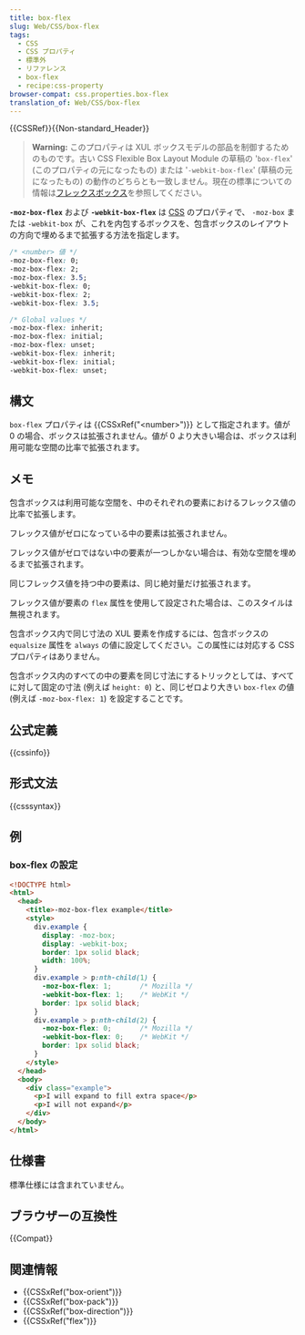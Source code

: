 ```yaml
---
title: box-flex
slug: Web/CSS/box-flex
tags:
  - CSS
  - CSS プロパティ
  - 標準外
  - リファレンス
  - box-flex
  - recipe:css-property
browser-compat: css.properties.box-flex
translation_of: Web/CSS/box-flex
---
```

{{CSSRef}}{{Non-standard_Header}}

> **Warning:** このプロパティは XUL ボックスモデルの部品を制御するためのものです。古い CSS Flexible Box Layout Module の草稿の '`box-flex`' (このプロパティの元になったもの) または '`-webkit-box-flex`' (草稿の元になったもの) の動作のどちらとも一致しません。現在の標準についての情報は[フレックスボックス](/ja/docs/Web/CSS/CSS_Flexible_Box_Layout/Basic_Concepts_of_Flexbox)を参照してください。

**`-moz-box-flex`** および **`-webkit-box-flex`** は [CSS](/ja/docs/Web/CSS) のプロパティで、 `-moz-box` または `-webkit-box` が、これを内包するボックスを、包含ボックスのレイアウトの方向で埋めるまで拡張する方法を指定します。

```css
/* <number> 値 */
-moz-box-flex: 0;
-moz-box-flex: 2;
-moz-box-flex: 3.5;
-webkit-box-flex: 0;
-webkit-box-flex: 2;
-webkit-box-flex: 3.5;

/* Global values */
-moz-box-flex: inherit;
-moz-box-flex: initial;
-moz-box-flex: unset;
-webkit-box-flex: inherit;
-webkit-box-flex: initial;
-webkit-box-flex: unset;
```

## 構文

`box-flex` プロパティは {{CSSxRef("&lt;number&gt;")}} として指定されます。値が 0 の場合、ボックスは拡張されません。値が 0 より大きい場合は、ボックスは利用可能な空間の比率で拡張されます。

## メモ

包含ボックスは利用可能な空間を、中のそれぞれの要素におけるフレックス値の比率で拡張します。

フレックス値がゼロになっている中の要素は拡張されません。

フレックス値がゼロではない中の要素が一つしかない場合は、有効な空間を埋めるまで拡張されます。

同じフレックス値を持つ中の要素は、同じ絶対量だけ拡張されます。

フレックス値が要素の `flex` 属性を使用して設定された場合は、このスタイルは無視されます。

包含ボックス内で同じ寸法の XUL 要素を作成するには、包含ボックスの `equalsize` 属性を `always` の値に設定してください。この属性には対応する CSS プロパティはありません。

包含ボックス内のすべての中の要素を同じ寸法にするトリックとしては、すべてに対して固定の寸法 (例えば `height: 0`) と、同じゼロより大きい `box-flex` の値 (例えば `-moz-box-flex: 1`) を設定することです。

## 公式定義

{{cssinfo}}

## 形式文法

{{csssyntax}}

## 例

### box-flex の設定

```html
<!DOCTYPE html>
<html>
  <head>
    <title>-moz-box-flex example</title>
    <style>
      div.example {
        display: -moz-box;
        display: -webkit-box;
        border: 1px solid black;
        width: 100%;
      }
      div.example > p:nth-child(1) {
        -moz-box-flex: 1;       /* Mozilla */
        -webkit-box-flex: 1;    /* WebKit */
        border: 1px solid black;
      }
      div.example > p:nth-child(2) {
        -moz-box-flex: 0;       /* Mozilla */
        -webkit-box-flex: 0;    /* WebKit */
        border: 1px solid black;
      }
    </style>
  </head>
  <body>
    <div class="example">
      <p>I will expand to fill extra space</p>
      <p>I will not expand</p>
    </div>
  </body>
</html>
```

## 仕様書

標準仕様には含まれていません。

## ブラウザーの互換性

{{Compat}}

## 関連情報

- {{CSSxRef("box-orient")}}
- {{CSSxRef("box-pack")}}
- {{CSSxRef("box-direction")}}
- {{CSSxRef("flex")}}
